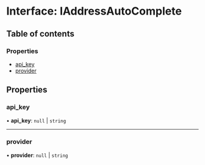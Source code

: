 # Interface: IAddressAutoComplete

## Table of contents

### Properties

- [api\_key](IAddressAutoComplete.md#api_key)
- [provider](IAddressAutoComplete.md#provider)

## Properties

### api\_key

• **api\_key**: ``null`` \| `string`

___

### provider

• **provider**: ``null`` \| `string`
